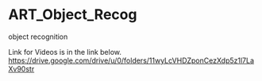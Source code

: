 # ART_Object_Recog
object recognition

Link for Videos is in the link below.
https://drive.google.com/drive/u/0/folders/11wyLcVHDZponCezXdp5z1l7LaXv90str
